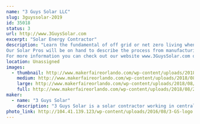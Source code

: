 ```yaml
---
name: "3 Guys Solar LLC"
slug: 3guyssolar-2019
id: 35018
status: 3
url: http://www.3GuysSolar.com
excerpt: "Solar Energy Contractor"
description: "Learn the fundamental of off grid or net zero living when you visit the show trailer created by 3 Guys Solar. We created a visual display to show that solar energy can be utilized to power everything from charging our cell phones, running cooling fans to power an entire home or factory. Located in the booth will be sample Photovoltaic and Solar Thermal collectors so you can get up close to see how they work and were constructed. We will demonstrate a small solar generator that is portable and can be used for camping or disaster relief. We run several videos on a large television that we shot using a Typhoon Drone with 4K camera to show how emerging technologies have improved the solar installation process.
Our Solar Pros will be on hand to describe the process from manufacturing, installation, system sizing plus the process to collect the power company approval and receive Federal Tax credits. 
For more information you can check out our website www.3GuysSolar.com or on Like us on Facebook at www.Facebook.com/3GuysSolar."
location: Unassigned
images:
  - thumbnail: http://www.makerfaireorlando.com/wp-content/uploads/2018/08/20180616_121345143_iOS.jpg
    medium: http://www.makerfaireorlando.com/wp-content/uploads/2018/08/20180616_121345143_iOS.jpg
    large: http://www.makerfaireorlando.com/wp-content/uploads/2018/08/20180616_121345143_iOS.jpg
    full: http://www.makerfaireorlando.com/wp-content/uploads/2018/08/20180616_121345143_iOS.jpg
maker:
  - name: "3 Guys Solar"
    description: "3 Guys Solar is a solar contractor working in central Florida for more than 5 years installing Solar PV Systems."
photo_link: http://104.41.139.123/wp-content/uploads/2016/08/3-GS-logo.jpg
---
```

